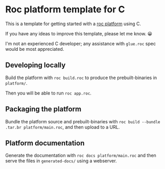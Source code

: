 # Roc platform template for C

This is a template for getting started with a [roc platform](https://www.roc-lang.org/platforms) using C.

If you have any ideas to improve this template, please let me know. 😀

I'm not an experienced C developer; any assistance with `glue.roc` spec would be most appreciated.

## Developing locally

Build the platform with `roc build.roc` to produce the prebuilt-binaries in `platform/`. 

Then you will be able to run `roc app.roc`.

## Packaging the platform

Bundle the platform source and prebuilt-binaries with `roc build --bundle .tar.br platform/main.roc`, and then upload to a URL.  

## Platform documentation

Generate the documentation with `roc docs platform/main.roc` and then serve the files in `generated-docs/` using a webserver.